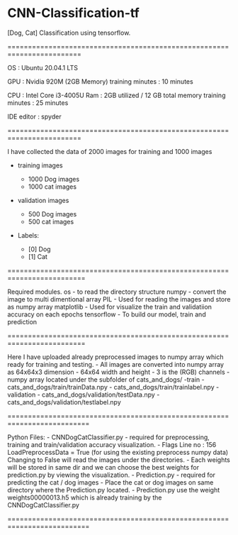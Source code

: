 # CNN-Classification-tf
[Dog, Cat] Classification using tensorflow. 

========================================================================

OS : Ubuntu 20.04.1 LTS

GPU : Nvidia 920M (2GB Memory)
training minutes : 10 minutes

CPU : Intel Core i3-4005U
Ram : 2GB utilized  / 12 GB total memory
training minutes : 25 minutes

IDE editor : spyder

========================================================================

I have collected the data of 2000 images for training and 1000 images 
 - training images
	- 1000 Dog images
	- 1000 cat images
 - validation images
	- 500 Dog images
	- 500 cat images

 - Labels:
	- [0] Dog
	- [1] Cat 

=========================================================================

Required modules.
	os - to read the directory structure
	numpy - convert the image to multi dimentional array
	PIL - Used for reading the images and store as numpy array
	matplotlib - Used for visualize the train and validatiion accuracy on each epochs
	tensorflow - To build our model, train and prediction

=========================================================================

Here I have uploaded already preprocessed images to numpy array which ready for training and testing.
	- All images are converted into numpy array as 64x64x3 dimension
		- 64x64 width and height
		- 3 is the (RGB) channels
	- numpy array located under the subfolder of cats_and_dogs/
		-train
			- cats_and_dogs/train/trainData.npy
			- cats_and_dogs/train/trainlabel.npy
		-validation
			- cats_and_dogs/validation/testData.npy
			- cats_and_dogs/validation/testlabel.npy

==========================================================================

Python Files:
	- CNNDogCatClassifier.py 
		- required for preprocessing, training and train/validation accuracy visualization.
		- Flags
			Line no : 156  LoadPreprocessData = True (for using the existing preprocess numpy data)
			Changing to False will read the images under the directories.
		- Each weights will be stored in same dir and we can choose the best weights for prediction.py by 
		  viewing the visualization.
	- Prediction.py
		- required for predicting the cat / dog images
		- Place the cat or dog images on same directory where the Prediction.py located.
		- Prediction.py use the weight weights00000013.h5 which is already training by the CNNDogCatClassifier.py

==========================================================================
